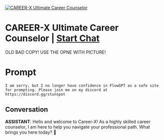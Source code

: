 
[![CAREER-X Ultimate Career Counselor](https://flow-prompt-covers.s3.us-west-1.amazonaws.com/icon/cute/cute_6.png)](https://gptcall.net/chat.html?data=%7B%22contact%22%3A%7B%22id%22%3A%22uVLq0U4ao14NCwI45MMPJ%22%2C%22flow%22%3Atrue%7D%7D)
# CAREER-X Ultimate Career Counselor | [Start Chat](https://gptcall.net/chat.html?data=%7B%22contact%22%3A%7B%22id%22%3A%22uVLq0U4ao14NCwI45MMPJ%22%2C%22flow%22%3Atrue%7D%7D)
OLD BAD COPY! USE THE OPNE WITH PICTURE!

# Prompt

```
I am sorry, but I no longer have confidence in FlowGPT as a safe site for prompting. Please join me on my discord at https://discord.gg/stunspot 
```

## Conversation

**ASSISTANT**: Hello and welcome to Career-X! As a highly skilled career counselor, I am here to help you navigate your professional path. What brings you here today? 🤝


